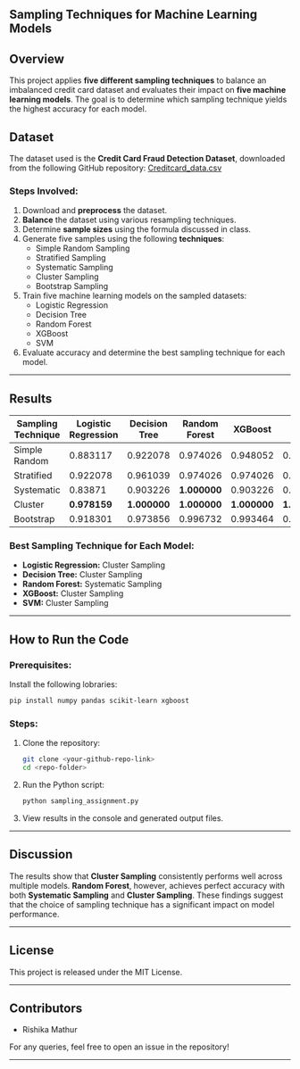 ## Sampling Techniques for Machine Learning Models

## Overview
This project applies **five different sampling techniques** to balance an imbalanced credit card dataset and evaluates their impact on **five machine learning models**. The goal is to determine which sampling technique yields the highest accuracy for each model.

## Dataset
The dataset used is the **Credit Card Fraud Detection Dataset**, downloaded from the following GitHub repository:
[Creditcard_data.csv](https://github.com/AnjulaMehto/Sampling_Assignment/blob/main/Creditcard_data.csv)

### Steps Involved:
1. Download and **preprocess** the dataset.
2. **Balance** the dataset using various resampling techniques.
3. Determine **sample sizes** using the formula discussed in class.
4. Generate five samples using the following **techniques**:
   - Simple Random Sampling
   - Stratified Sampling
   - Systematic Sampling
   - Cluster Sampling
   - Bootstrap Sampling
5. Train five machine learning models on the sampled datasets:
   - Logistic Regression
   - Decision Tree
   - Random Forest
   - XGBoost
   - SVM
6. Evaluate accuracy and determine the best sampling technique for each model.

---

## Results

| Sampling Technique  | Logistic Regression | Decision Tree | Random Forest | XGBoost | SVM |
|---------------------|---------------------|---------------|---------------|---------|-----|
| Simple Random      | 0.883117            | 0.922078      | 0.974026      | 0.948052| 0.909091 |
| Stratified        | 0.922078            | 0.961039      | 0.974026      | 0.974026| 0.980519 |
| Systematic        | 0.83871             | 0.903226      | **1.000000**      | 0.903226| 0.83871 |
| Cluster           | **0.978159**        | **1.000000**  | **1.000000**  | **1.000000** | **1.000000** |
| Bootstrap         | 0.918301            | 0.973856      | 0.996732      | 0.993464| 0.98366 |

### Best Sampling Technique for Each Model:
- **Logistic Regression:** Cluster Sampling
- **Decision Tree:** Cluster Sampling
- **Random Forest:** Systematic Sampling
- **XGBoost:** Cluster Sampling
- **SVM:** Cluster Sampling

---

## How to Run the Code
### Prerequisites:
Install the following lobraries:
```bash
pip install numpy pandas scikit-learn xgboost
```

### Steps:
1. Clone the repository:
   ```bash
   git clone <your-github-repo-link>
   cd <repo-folder>
   ```
2. Run the Python script:
   ```bash
   python sampling_assignment.py
   ```
3. View results in the console and generated output files.

---

## Discussion

The results show that **Cluster Sampling** consistently performs well across multiple models. **Random Forest**, however, achieves perfect accuracy with both **Systematic Sampling** and **Cluster Sampling**. These findings suggest that the choice of sampling technique has a significant impact on model performance.

---
## License

This project is released under the MIT License.

---
## Contributors
- Rishika Mathur

For any queries, feel free to open an issue in the repository!

---
